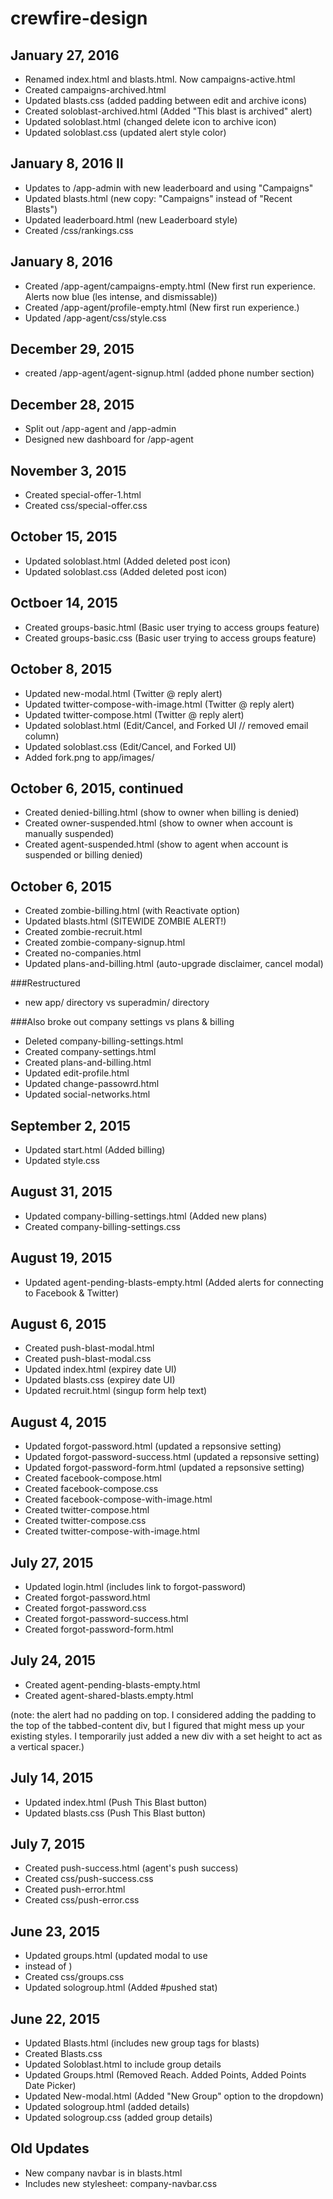 # crewfire-design

## January 27, 2016
- Renamed index.html and blasts.html. Now campaigns-active.html
- Created campaigns-archived.html
- Updated blasts.css (added padding between edit and archive icons)
- Created soloblast-archived.html (Added "This blast is archived" alert)
- Updated soloblast.html (changed delete icon to archive icon)
- Updated soloblast.css (updated alert style color)

## January 8, 2016 II
- Updates to /app-admin with new leaderboard and using "Campaigns"
- Updated blasts.html (new copy: "Campaigns" instead of "Recent Blasts")
- Updated leaderboard.html (new Leaderboard style)
- Created /css/rankings.css

## January 8, 2016
- Created /app-agent/campaigns-empty.html (New first run experience. Alerts now blue (les intense, and dismissable))
- Created /app-agent/profile-empty.html (New first run experience.)
- Updated /app-agent/css/style.css

## December 29, 2015
- created /app-agent/agent-signup.html (added phone number section)

## December 28, 2015
- Split out /app-agent and /app-admin
- Designed new dashboard for /app-agent

## November 3, 2015
- Created special-offer-1.html
- Created css/special-offer.css

## October 15, 2015
- Updated soloblast.html (Added deleted post icon)
- Updated soloblast.css (Added deleted post icon)

## Octboer 14, 2015
- Created groups-basic.html (Basic user trying to access groups feature)
- Created groups-basic.css (Basic user trying to access groups feature)

## October 8, 2015
- Updated new-modal.html (Twitter @ reply alert)
- Updated twitter-compose-with-image.html (Twitter @ reply alert)
- Updated twitter-compose.html (Twitter @ reply alert)
- Updated soloblast.html (Edit/Cancel, and Forked UI // removed email column)
- Updated soloblast.css (Edit/Cancel, and Forked UI)
- Added fork.png to app/images/

## October 6, 2015, continued
- Created denied-billing.html (show to owner when billing is denied)
- Created owner-suspended.html (show to owner when account is manually suspended)
- Created agent-suspended.html (show to agent when account is suspended or billing denied)

## October 6, 2015
- Created zombie-billing.html (with Reactivate option)
- Updated blasts.html (SITEWIDE ZOMBIE ALERT!)
- Created zombie-recruit.html
- Created zombie-company-signup.html
- Created no-companies.html
- Updated plans-and-billing.html (auto-upgrade disclaimer, cancel modal)

###Restructured
- new app/ directory vs superadmin/ directory

###Also broke out company settings vs plans & billing
- Deleted company-billing-settings.html
- Created company-settings.html 
- Created plans-and-billing.html
- Updated edit-profile.html
- Updated change-passowrd.html
- Updated social-networks.html

## September 2, 2015
- Updated start.html (Added billing)
- Updated style.css

## August 31, 2015
- Updated company-billing-settings.html (Added new plans)
- Created company-billing-settings.css

## August 19, 2015
- Updated agent-pending-blasts-empty.html (Added alerts for connecting to Facebook & Twitter) 

## August 6, 2015
- Created push-blast-modal.html
- Created push-blast-modal.css
- Updated index.html (expirey date UI)
- Updated blasts.css (expirey date UI)
- Updated recruit.html (singup form help text)

## August 4, 2015
- Updated forgot-password.html (updated a repsonsive setting)
- Updated forgot-password-success.html (updated a repsonsive setting)
- Updated forgot-password-form.html (updated a repsonsive setting)
- Created facebook-compose.html
- Created facebook-compose.css
- Created facebook-compose-with-image.html
- Created twitter-compose.html
- Created twitter-compose.css
- Created twitter-compose-with-image.html

## July 27, 2015
- Updated login.html (includes link to forgot-password)
- Created forgot-password.html
- Created forgot-password.css
- Created forgot-password-success.html
- Created forgot-password-form.html

## July 24, 2015
- Created agent-pending-blasts-empty.html 
- Created agent-shared-blasts.empty.html

(note: the alert had no padding on top. I considered adding the padding to the top of the tabbed-content div, but I figured that might mess up your existing styles. I temporarily just added a new div with a set height to act as a vertical spacer.)


## July 14, 2015
- Updated index.html (Push This Blast button)
- Updated blasts.css (Push This Blast button)

## July 7, 2015
- Created push-success.html (agent's push success)
- Created css/push-success.css
- Created push-error.html
- Created css/push-error.css

## June 23, 2015
- Updated groups.html (updated modal to use <li> instead of <td>)
- Created css/groups.css
- Updated sologroup.html (Added #pushed stat)


## June 22, 2015
- Updated Blasts.html (includes new group tags for blasts)
- Created Blasts.css
- Updated Soloblast.html to include group details
- Updated Groups.html (Removed Reach. Added Points, Added Points Date Picker)
- Updated New-modal.html (Added "New Group" option to the dropdown)
- Updated sologroup.html (added details)
- Updated sologroup.css (added group details)

## Old Updates
- New company navbar is in blasts.html
- Includes new stylesheet: company-navbar.css
